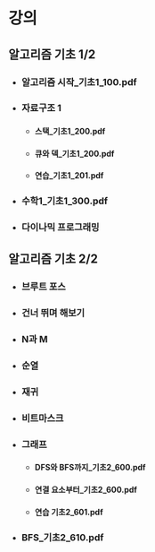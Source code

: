 # 강의

## 알고리즘 기초 1/2
- ### 알고리즘 시작_기초1_100.pdf
- ### 자료구조 1
  - #### 스택_기초1_200.pdf
  - #### 큐와 덱_기초1_200.pdf
  - #### 연습_기초1_201.pdf
- ### 수학1_기초1_300.pdf

- ### 다이나믹 프로그래밍

## 알고리즘 기초 2/2

- ### 브루트 포스
- ### 건너 뛰며 해보기
- ### N과 M
- ### 순열
- ### 재귀
- ### 비트마스크


- ### 그래프
    - #### DFS와 BFS까지_기초2_600.pdf
    - #### 연결 요소부터_기초2_600.pdf
    - #### 연습 기초2_601.pdf
  
- ### BFS_기초2_610.pdf